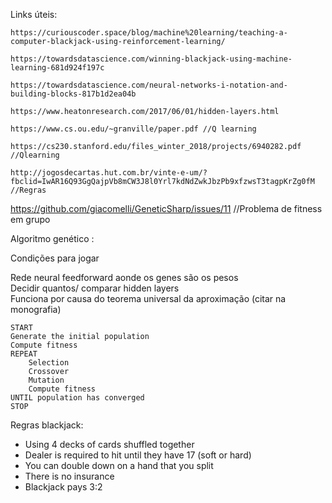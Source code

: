 Links úteis:

```
https://curiouscoder.space/blog/machine%20learning/teaching-a-computer-blackjack-using-reinforcement-learning/

https://towardsdatascience.com/winning-blackjack-using-machine-learning-681d924f197c

https://towardsdatascience.com/neural-networks-i-notation-and-building-blocks-817b1d2ea04b

https://www.heatonresearch.com/2017/06/01/hidden-layers.html

https://www.cs.ou.edu/~granville/paper.pdf //Q learning

https://cs230.stanford.edu/files_winter_2018/projects/6940282.pdf //Qlearning

http://jogosdecartas.hut.com.br/vinte-e-um/?fbclid=IwAR16Q93GgQajpVb8mCW3J8l0Yrl7kdNdZwkJbzPb9xfzwsT3tagpKrZg0fM
//Regras
```
https://github.com/giacomelli/GeneticSharp/issues/11 //Problema de fitness em grupo

Algoritmo genético :

Condições para jogar

Rede neural feedforward aonde os genes são os pesos<br/>
Decidir quantos/ comparar hidden layers<br/>
Funciona por causa do teorema universal da aproximação (citar na monografia)<br/>

```
START
Generate the initial population
Compute fitness
REPEAT
    Selection
    Crossover
    Mutation
    Compute fitness
UNTIL population has converged
STOP
```

Regras blackjack:

- Using 4 decks of cards shuffled together
- Dealer is required to hit until they have 17 (soft or hard)
- You can double down on a hand that you split
- There is no insurance
- Blackjack pays 3:2
